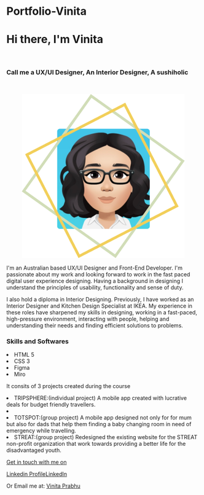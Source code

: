 # Portfolio-Vinita
<div class="text">
                    <h1>Hi there, I'm  Vinita</h1>
                    <br>
                    <h3>Call me a UX/UI Designer, An Interior Designer, A sushiholic</h3>
                    </br>
                    <figure>
                    <img src="./assets/images/profilepicture1.png" alt="Anime Vinita" class="center">
                    </figure>
                    <p>I'm an Australian based UX/UI Designer and Front-End Developer.
                        I'm passionate about my work and looking forward to work in the fast paced digital user
                        experience
                        designing.
                        Having a background in designing I understand the principles of usability, functionality and
                        sense
                        of duty.
                    </p>
                    <p>I also hold a diploma in Interior Designing. Previously, I have worked as an Interior
                        Designer
                        and
                        Kitchen Design Specialist at IKEA. My experience in these roles have sharpened my skills in
                        designing, working in a fast-paced, high-pressure environment, interacting with people,
                        helping
                        and
                        understanding their needs and finding efficient solutions to problems.</p>

<div class="skills">
            <h3>Skills and Softwares </h3>
            <li>HTML 5</li>
            <li>CSS 3</li>
            <li>Figma</li>
            <li>Miro</li>

<div class="link">
            <p> It consits of 3 projects created during the course</p>
            <li>TRIPSPHERE:(individual project) A mobile app created with lucrative deals for budget friendly travellers.<li>
            <li>TOTSPOT:(group project) A mobile app designed not only for for mum but also for dads that help them finding a baby changing room in need of emergency while travelling.
            <li>STREAT:(group project) Redesigned the existing website for the STREAT non-profit organization that work towards providing a better life for the disadvantaged youth. </li>
            <a href="https://vinitapp.github.io/Portfolio-Vinita/">

<div class="contact">
            <p>Get in touch with me on</p>
            <p>Linkedin Profile<a href="https://www.linkedin.com/in/vinita-prabhu-10229722b/">LinkedIn</a></p>
            <p>Or Email me at: <a href="mailto:vinita@prabhu.com.au">Vinita Prabhu</a></p>



            